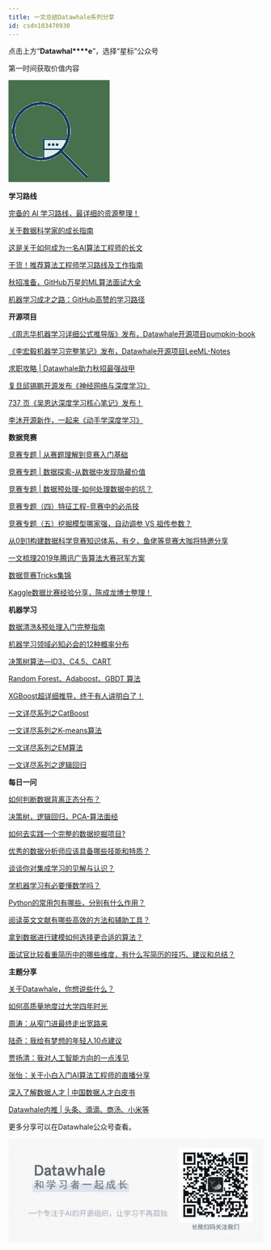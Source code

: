 ```yaml
---
title: 一文总结Datawhale系列分享
id: csdn103470930
---
```


点击上方“**Datawhal****e**”，选择“星标”公众号

第一时间获取价值内容

![](../img/a15b1f5f93c22f4effed2d654254eb27.png)

**学习路线**

[完备的 AI 学习路线，最详细的资源整理！](https://mp.weixin.qq.com/s?__biz=MzIyNjM2MzQyNg%3D%3D&idx=1&mid=2247484443&scene=21&sn=7110e42ef9e95a8c16064dde5b897960#wechat_redirect)

[关于数据科学家的成长指南](http://mp.weixin.qq.com/s?__biz=MzIyNjM2MzQyNg%3D%3D&chksm=e870d9e7df0750f1547fc1db7e8249ddea91749ab314744ae9f5f8827e3d51afc25482d48882&idx=1&mid=2247485610&scene=21&sn=3758a050af928c403f297a1de58e3781#wechat_redirect)

[这是关于如何成为一名AI算法工程师的长文](https://mp.weixin.qq.com/s?__biz=MzIyNjM2MzQyNg%3D%3D&idx=1&mid=2247484801&scene=21&sn=bcb25fe8bfccfe0a3becb8ff9e706f8d#wechat_redirect)

[干货！推荐算法工程师学习路线及工作指南](https://mp.weixin.qq.com/s?__biz=MzIyNjM2MzQyNg%3D%3D&idx=1&mid=2247484602&scene=21&sn=3518e62a4455f5f20a2ace68781c1f72#wechat_redirect)

[秋招准备，GitHub万星的ML算法面试大全](https://mp.weixin.qq.com/s?__biz=MzIyNjM2MzQyNg%3D%3D&idx=1&mid=2247484289&scene=21&sn=3a637ec0ef098681480d8693c1f2da0b#wechat_redirect)

[机器学习成才之路：GitHub高赞的学习路径](https://mp.weixin.qq.com/s?__biz=MzIyNjM2MzQyNg%3D%3D&idx=1&mid=2247484260&scene=21&sn=128db01c8aa32b221a260aed2a60f4dc#wechat_redirect)

**开源项目**

[《周志华机器学习详细公式推导版》发布，Datawhale开源项目pumpkin-book](https://mp.weixin.qq.com/s?__biz=MzIyNjM2MzQyNg%3D%3D&idx=1&mid=2247484242&scene=21&sn=555b6775b3bc0681b98e5a586d10e151#wechat_redirect)

[《李宏毅机器学习完整笔记》发布，Datawhale开源项目LeeML-Notes](http://mp.weixin.qq.com/s?__biz=MzIyNjM2MzQyNg%3D%3D&chksm=e870d780df075e967e7307419705509105ca735eb6e78bfa641b16f1190ebff9fde575baf44e&idx=1&mid=2247485133&scene=21&sn=52b9eb0a673fa095d84e996760ea358a#wechat_redirect)

[求职攻略 | Datawhale助力秋招最强战甲](https://mp.weixin.qq.com/s?__biz=MzIyNjM2MzQyNg%3D%3D&idx=1&mid=2247484679&scene=21&sn=ff8e5e470e924032208d5aea732f00b5#wechat_redirect)

[复旦邱锡鹏开源发布《神经网络与深度学习》](https://mp.weixin.qq.com/s?__biz=MzIyNjM2MzQyNg%3D%3D&idx=1&mid=2247484296&scene=21&sn=ed0cc963ad04783f9b39fe051f61a0f8#wechat_redirect)

[737 页《吴恩达深度学习核心笔记》发布！](https://mp.weixin.qq.com/s?__biz=MzIyNjM2MzQyNg%3D%3D&idx=1&mid=2247484503&scene=21&sn=4f5b4b52351eab0b8097d98efb57526f#wechat_redirect)

[李沐开源新作，一起来《动手学深度学习》](https://mp.weixin.qq.com/s?__biz=MzIyNjM2MzQyNg%3D%3D&idx=1&mid=2247484824&scene=21&sn=f55605f07f783d68bc075b0f0877abe9#wechat_redirect)

****数据竞赛****

[竞赛专题 | 从赛题理解到竞赛入门基础](https://mp.weixin.qq.com/s?__biz=MzIyNjM2MzQyNg%3D%3D&idx=1&mid=2247485016&scene=21&sn=c38050038c27f5bf667acfc5a046d5c5#wechat_redirect)

[竞赛专题 | 数据探索-从数据中发现隐藏价值](http://mp.weixin.qq.com/s?__biz=MzIyNjM2MzQyNg%3D%3D&chksm=e870d657df075f414d9cea81492cfbb118ffcd15bede3da95aba88c8c7cf6c49ed338750d0d6&idx=1&mid=2247485210&scene=21&sn=a13862ac63697b82b37d5b6820fd54f0#wechat_redirect)

[竞赛专题 | 数据预处理-如何处理数据中的坑？](http://mp.weixin.qq.com/s?__biz=MzIyNjM2MzQyNg%3D%3D&chksm=e870d906df0750100da9decae168475c5bb3ab0007cea1337049d575204bafb0ea2f84f35bf6&idx=1&mid=2247485515&scene=21&sn=5605ed081658c6bb57474d759d77c64c#wechat_redirect)

[竞赛专题（四）特征工程-竞赛中的必杀技](http://mp.weixin.qq.com/s?__biz=MzIyNjM2MzQyNg%3D%3D&chksm=e870d81adf07510c2308b74ed7377706693077432cca5b740e297a5f0b64e6f74f5dbfbfa30b&idx=1&mid=2247485783&scene=21&sn=aaf30d238581bed4c3f3dcbc325f4295#wechat_redirect)

[竞赛专题（五）挖掘模型哪家强，自动调参 VS 祖传参数？](http://mp.weixin.qq.com/s?__biz=MzIyNjM2MzQyNg%3D%3D&chksm=e870dffcdf0756ea0b5bb12f85ae506e392e8c7a65887f6004c1c630aadb5889062ad3a50df9&idx=1&mid=2247487153&scene=21&sn=077527f2f0829dedfc710c92417fb2e6#wechat_redirect)

[从0到1构建数据科学竞赛知识体系，有夕，鱼佬等竞赛大咖将特邀分享](https://mp.weixin.qq.com/s?__biz=MzIyNjM2MzQyNg%3D%3D&idx=1&mid=2247484936&scene=21&sn=e56c64b87f750a3cd43b39b704e9fedc#wechat_redirect)

[一文梳理2019年腾讯广告算法大赛冠军方案](http://mp.weixin.qq.com/s?__biz=MzIyNjM2MzQyNg%3D%3D&chksm=e870db14df07520253e15bafa78bff743b367211f783bb7d6fa18c42230fa64ac26cc55326c3&idx=1&mid=2247486041&scene=21&sn=e64c8dbefb342db326f3860792d0e424#wechat_redirect)

[数据竞赛Tricks集锦](http://mp.weixin.qq.com/s?__biz=MzIyNjM2MzQyNg%3D%3D&chksm=e870d8f4df0751e2891102c52e418cfda74b92546737b07f075958ad1ada6f486c7b01609094&idx=1&mid=2247485881&scene=21&sn=dea899fe6c93aa4c5888fea126302b24#wechat_redirect)

[Kaggle数据比赛经验分享，陈成龙博士整理！](https://mp.weixin.qq.com/s?__biz=MzIyNjM2MzQyNg%3D%3D&idx=1&mid=2247484525&scene=21&sn=df042d914c188c27b930f83852418585#wechat_redirect)

**机器学习**

[数据清洗&预处理入门完整指南](https://mp.weixin.qq.com/s?__biz=MzIyNjM2MzQyNg%3D%3D&idx=1&mid=2247484279&scene=21&sn=68518f63204e47dc6bf947596b08e083#wechat_redirect)

[机器学习领域必知必会的12种概率分布](http://mp.weixin.qq.com/s?__biz=MzIyNjM2MzQyNg%3D%3D&chksm=e870da7cdf07536a484a225e50c525ce33f89f37380857d2c0cad6bd1404229c4bda9fbefd67&idx=1&mid=2247486257&scene=21&sn=6f04234257b6b08ae9b9b4752f6178b1#wechat_redirect)

[决策树算法—ID3、C4.5、CART](http://mp.weixin.qq.com/s?__biz=MzIyNjM2MzQyNg%3D%3D&chksm=e870dc01df075517152e13d86312fcc25ed874669f3cddd6bded97eb1b4783114a792a90ee7f&idx=1&mid=2247486796&scene=21&sn=08add8f76894f4f39fa95d78876254fb#wechat_redirect)

[Random Forest、Adaboost、GBDT 算法](http://mp.weixin.qq.com/s?__biz=MzIyNjM2MzQyNg%3D%3D&chksm=e870df40df075656e0c214d573d58755a5a031d5ba6aa237fe27459a58639de0652c8dabde82&idx=1&mid=2247486989&scene=21&sn=65788f9172562ca3073f877c789a8785#wechat_redirect)

[XGBoost超详细推导，终于有人讲明白了！](http://mp.weixin.qq.com/s?__biz=MzIyNjM2MzQyNg%3D%3D&chksm=e870dbd8df0752ce7fe83cef50f7541bda1ae888e2256776654f36c81dd1524316cb62d81dc0&idx=1&mid=2247486101&scene=21&sn=53d7d6b37f2c90a288d6b365af33761e#wechat_redirect)

[一文详尽系列之CatBoost](http://mp.weixin.qq.com/s?__biz=MzIyNjM2MzQyNg%3D%3D&chksm=e870c173df0748654e149794d37e578fb7faa2e2ef9e9fc6528ea10c17d76d90083a44d48059&idx=1&mid=2247487550&scene=21&sn=2626998e443eb5c9052abc13fd3b8c7e#wechat_redirect)

[一文详尽系列之K-means算法](http://mp.weixin.qq.com/s?__biz=MzIyNjM2MzQyNg%3D%3D&chksm=e870c170df0748668ccfff169a1ab7d05ce9704c10344bddd27e6bebf663c959c43e6197d082&idx=1&mid=2247487549&scene=21&sn=44e41debfeba222c09bf77d9ca408b52#wechat_redirect)

[一文详尽系列之EM算法](http://mp.weixin.qq.com/s?__biz=MzIyNjM2MzQyNg%3D%3D&chksm=e870c171df074867c884927eca8701318e08beab3824c3cd227fb3b12209bebfd6041fb318d3&idx=1&mid=2247487548&scene=21&sn=f6a6a2b20c1b4d0e1bd86481aa476df0#wechat_redirect)

[一文详尽系列之逻辑回归](http://mp.weixin.qq.com/s?__biz=MzIyNjM2MzQyNg%3D%3D&chksm=e870c14bdf07485ded9589fc0f0533e4bb0cc66cb0ed849a51a3c78df7439be6acfb6397216d&idx=1&mid=2247487494&scene=21&sn=01cc822880d5ded2a3685bf88d9fe25a#wechat_redirect)

**每日一问**

[如何判断数据背离正态分布？](https://mp.weixin.qq.com/s?__biz=MzIyNjM2MzQyNg%3D%3D&idx=1&mid=2247484429&scene=21&sn=b8cf6e2a8daf549c69f6a42ff15356a2#wechat_redirect)

[决策树，逻辑回归，PCA-算法面经](https://mp.weixin.qq.com/s?__biz=MzIyNjM2MzQyNg%3D%3D&idx=1&mid=2247484266&scene=21&sn=b00a44332ae66a8ffd1b3a4eb387e386#wechat_redirect)

[如何去实践一个完整的数据挖掘项目?](https://mp.weixin.qq.com/s?__biz=MzIyNjM2MzQyNg%3D%3D&idx=1&mid=2247484045&scene=21&sn=94f0ed57d972ebccbe4ebcc1442fdb43#wechat_redirect)

[优秀的数据分析师应该具备哪些技能和特质？](https://mp.weixin.qq.com/s?__biz=MzIyNjM2MzQyNg%3D%3D&idx=1&mid=2247484039&scene=21&sn=885c05fb8804d932a327e0df030d5d55#wechat_redirect)

[谈谈你对集成学习的见解与认识？](https://mp.weixin.qq.com/s?__biz=MzIyNjM2MzQyNg%3D%3D&idx=1&mid=2247484190&scene=21&sn=a8f69ec1cf5f82e0835a0930865131f8#wechat_redirect)

[学机器学习有必要懂数学吗？](https://mp.weixin.qq.com/s?__biz=MzIyNjM2MzQyNg%3D%3D&idx=1&mid=2247484605&scene=21&sn=eac22af97f7ee15663d8013824ff041d#wechat_redirect)

[Python的常用包有哪些，分别有什么作用？](https://mp.weixin.qq.com/s?__biz=MzIyNjM2MzQyNg%3D%3D&idx=1&mid=2247484064&scene=21&sn=f7afe3f45f7cba4a6cea796c407c997e#wechat_redirect)

[阅读英文文献有哪些高效的方法和辅助工具？](https://mp.weixin.qq.com/s?__biz=MzIyNjM2MzQyNg%3D%3D&idx=1&mid=2247484069&scene=21&sn=3d37de0c36d91d1762cfc7e73d4bb6dc#wechat_redirect)

[拿到数据进行建模如何选择更合适的算法？](https://mp.weixin.qq.com/s?__biz=MzIyNjM2MzQyNg%3D%3D&idx=1&mid=2247484113&scene=21&sn=29feb26a68f73a84fd9bc4ff20591481#wechat_redirect)

[面试官比较看重简历中的哪些维度，有什么写简历的技巧、建议和总结？](https://mp.weixin.qq.com/s?__biz=MzIyNjM2MzQyNg%3D%3D&idx=1&mid=2247484134&scene=21&sn=5a025a95f2bea218516b444a7ea07d44#wechat_redirect)

**主题分享**

[关于Datawhale，你想说些什么？](https://mp.weixin.qq.com/s?__biz=MzIyNjM2MzQyNg%3D%3D&idx=1&mid=2247484650&scene=21&sn=6f7fa70203b44867baf29191dc36bf1c#wechat_redirect)

[如何高质量地度过大学四年时光](http://mp.weixin.qq.com/s?__biz=MzIyNjM2MzQyNg%3D%3D&chksm=e870d60ddf075f1b112eb349e92b176f47d8c9b574511fd4471c580a9f3d4c276cd7e144fd19&idx=1&mid=2247485248&scene=21&sn=eaec6716da41cf7942c733f3b58374c8#wechat_redirect)

[周涛：从窄门进最终走出宽路来](https://mp.weixin.qq.com/s?__biz=MzIyNjM2MzQyNg%3D%3D&idx=1&mid=2247484950&scene=21&sn=774a9cc608482a6b7dca5089e54815e0#wechat_redirect)

[陆奇：我给有梦想的年轻人10点建议](https://mp.weixin.qq.com/s?__biz=MzIyNjM2MzQyNg%3D%3D&idx=1&mid=2247484714&scene=21&sn=4012ef02e1b77653b168b38b38080f67#wechat_redirect)

[贾扬清：我对人工智能方向的一点浅见](https://mp.weixin.qq.com/s?__biz=MzIyNjM2MzQyNg%3D%3D&idx=1&mid=2247484329&scene=21&sn=2e9ebca930f9bb39ec23c0f1c827454e#wechat_redirect)

[张怡：关于小白入门AI算法工程师的直播分享](https://mp.weixin.qq.com/s?__biz=MzIyNjM2MzQyNg%3D%3D&idx=1&mid=2247484913&scene=21&sn=fa1a340a117853e7117789cb582551b2#wechat_redirect)

[深入了解数据人才 | 中国数据人才白皮书](https://mp.weixin.qq.com/s?__biz=MzIyNjM2MzQyNg%3D%3D&idx=1&mid=2247484197&scene=21&sn=7715f9ee9152cc09adc6fa09149aad4e#wechat_redirect)

[Datawhale内推 | 头条、滴滴、商汤、小米等](https://mp.weixin.qq.com/s?__biz=MzIyNjM2MzQyNg%3D%3D&idx=1&mid=2247484090&scene=21&sn=c6632cdfb93e99e82f38e880efc702f4#wechat_redirect)

更多分享可以在Datawhale公众号查看。

![](../img/052503d955df2cac319c1e2a8e7885b9.png)